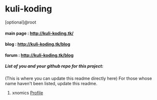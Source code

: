 # kuli-koding
[optional]@root


#### main page : http://kuli-koding.tk/
#### blog      : http://kuli-koding.tk/blog
#### forum     : http://kuli-koding.tk/blog

##### List of you and your github repo for this project:

(This is where you can update this readme directly here)
For those whose name haven't been listed, update this readme.

1. xnomics <a href="https://github.com/xnomics">Profile</a>
